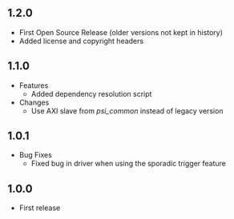 ## 1.2.0
* First Open Source Release (older versions not kept in history)
* Added license and copyright headers

## 1.1.0
* Features
  * Added dependency resolution script
* Changes
  * Use AXI slave from *psi\_common* instead of legacy version

## 1.0.1
* Bug Fixes
  * Fixed bug in driver when using the sporadic trigger feature

## 1.0.0
* First release